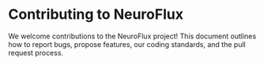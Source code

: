 # Contributing to NeuroFlux

We welcome contributions to the NeuroFlux project! This document outlines how to report bugs, propose features, our coding standards, and the pull request process.
